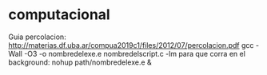 # computacional
Guia percolacion: http://materias.df.uba.ar/compua2019c1/files/2012/07/percolacion.pdf
gcc -Wall -O3 -o nombredelexe.e nombredelscript.c -lm
para que corra en el background: nohup path/nombredelexe.e &
